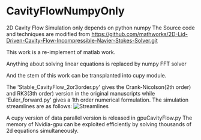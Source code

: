 # CavityFlowNumpyOnly
2D Cavity Flow Simulation only depends on python numpy
The Source code and techniques are modified from 
https://github.com/mathworks/2D-Lid-Driven-Cavity-Flow-Incompressible-Navier-Stokes-Solver.git  

This work is a re-implement of matlab work.  

Anything about solving linear equations is replaced by numpy FFT solver  

And the stem of this work can be transplanted into cupy module.  

The 'Stable_CavityFlow_2or3order.py' gives the Crank-Nicolson(2th order) and RK3(3th order)
version in the original manuscripts while 'Euler_forward.py' gives a 1th order
numerical formulation.
The simulation streamlines are as follows:
![Streamlines](v2-dd18b58d2cf151602249ce0cc2560875_r.png)

A cupy version of data parallel version is released in gpuCavityFlow.py
The memory of Nvidia-gpu can be exploited efficiently by solving thousands 
of 2d equations simultaneously.

